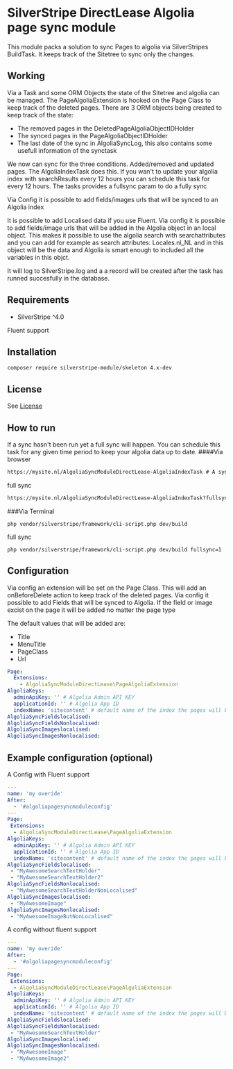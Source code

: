 # SilverStripe DirectLease Algolia page sync module

This module packs a solution to sync Pages to algolia via SilverStripes BuildTask.
It keeps track of the Sitetree to sync only the changes.

## Working
Via a Task and some ORM Objects the state of the Sitetree and algolia can be managed.
The PageAlgoliaExtension is hooked on the Page Class to keep track of the deleted pages.
There are 3 ORM objects being created to keep track of the state:
* The removed pages in the DeletedPageAlgoliaObjectIDHolder
* The synced pages in the PageAlgoliaObjectIDHolder
* The last date of the sync in AlgoliaSyncLog, this also contains some usefull information of the synctask

We now can sync for the three conditions.
Added/removed and updated pages. 
The AlgoliaIndexTask does this. 
If you wan't to update your algolia index with searchResults every 12 hours you can schedule this task for every 12 hours. 
The tasks provides a fullsync param to do a fully sync 

Via Config it is possible to add fields/images urls that will be synced to an Algolia index

It is possible to add Localised data if you use Fluent. Via config it is possible to add fields/image urls that will be added in the Algolia object in an local object. This makes it possible to use the algolia search with searchattributes and you can add for example as search attributes: Locales.nl_NL and in this object will be the data and Algolia is smart enough to included all the variables in this objct.

It will log to SilverStripe.log and a a record will be created after the task has runned succesfully in the database.

## Requirements

* SilverStripe ^4.0

Fluent support


## Installation

```
composer require silverstripe-module/skeleton 4.x-dev
```


## License
See [License](license)

## How to run
If a sync hasn't been run yet a full sync will happen. You can schedule this task for any given time period to keep your algolia data up to date.
####Via browser
```markdown
https://mysite.nl/AlgoliaSyncModuleDirectLease-AlgoliaIndexTask # A sync that only pushed the changes
```
full sync
```markdown
https://mysite.nl/AlgoliaSyncModuleDirectLease-AlgoliaIndexTask?fullsync=1 # For a full sync
```
###Via Terminal
```shell
php vendor/silverstripe/framework/cli-script.php dev/build 
```
full sync
```shell
php vendor/silverstripe/framework/cli-script.php dev/build fullsync=1
```

## Configuration
Via config an extension will be set on the Page Class. This will add an onBeforeDelete action to keep track of the deleted pages.
Via config it possible to add Fields that will be synced to Algolia. If the field or image excist on the page it will be added no matter the page type

The default values that will be added are:
* Title
* MenuTitle
* PageClass
* Url
```yaml
Page:
  Extensions:
    - AlgoliaSyncModuleDirectLease\PageAlgoliaExtension
AlgoliaKeys:
  adminApiKey: '' # Algolia Admin API KEY
  applicationId: '' # Algolia App ID
  indexName: 'sitecontent' # default name of the index the pages will be synced in 
AlgoliaSyncFieldslocalised:
AlgoliaSyncFieldsNonlocalised:
AlgoliaSyncImageslocalised:
AlgoliaSyncImagesNonlocalised:
```


## Example configuration (optional)
A Config with Fluent support 
```yaml
---
name: 'my overide'
After:
  - '#algoliapagesyncmoduleconfig'
---
Page:
 Extensions:
  - AlgoliaSyncModuleDirectLease\PageAlgoliaExtension
AlgoliaKeys:
  adminApiKey: '' # Algolia Admin API KEY
  applicationId: '' # Algolia App ID
  indexName: 'sitecontent' # default name of the index the pages will be synced in 
AlgoliaSyncFieldslocalised:
 - "MyAwesomeSearchTextHolder"
 - "MyAwesomeSearchTextHolder2"
AlgoliaSyncFieldsNonlocalised:
 - "MyAwesomeSearchTextHolderNonLocalised"
AlgoliaSyncImageslocalised:
 - "MyAwesomeImage"
AlgoliaSyncImagesNonlocalised:
 - "MyAwesomeImageButNonLocalised"
```
A config without fluent support

```yaml
---
name: 'my overide'
After:
  - '#algoliapagesyncmoduleconfig'
---
Page:
 Extensions:
  - AlgoliaSyncModuleDirectLease\PageAlgoliaExtension
AlgoliaKeys:
  adminApiKey: '' # Algolia Admin API KEY
  applicationId: '' # Algolia App ID
  indexName: 'sitecontent' # default name of the index the pages will be synced in 
AlgoliaSyncFieldslocalised:
AlgoliaSyncFieldsNonlocalised:
 - "MyAwesomeSearchTextHolder"
AlgoliaSyncImageslocalised:
AlgoliaSyncImagesNonlocalised:
 - "MyAwesomeImage"
 - "MyAwesomeImage2"

```
